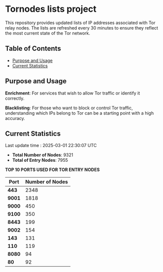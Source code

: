 # Tornodes lists project

This repository provides updated lists of IP addresses associated with Tor relay nodes. The lists are refreshed every 30 minutes to ensure they reflect the most current state of the Tor network.

## Table of Contents

- [Purpose and Usage](#purpose-and-usage)
- [Current Statistics](#current-statistics)


## Purpose and Usage

**Enrichment**: For services that wish to allow Tor traffic or identify it correctly.

**Blacklisting**: For those who want to block or control Tor traffic, understanding which IPs belong to Tor can be a starting point with a high accuracy.

## Current Statistics

Last update time : 2025-03-01 22:30:07 UTC

- **Total Number of Nodes**: 9321
- **Total of Entry Nodes**: 7955

**TOP 10 PORTS USED FOR TOR ENTRY NODES**

| **Port** | **Number of Nodes** |
|------|-----------------|
| **443**   | 2348  |
| **9001**   | 1818  |
| **9000**   | 450  |
| **9100**   | 350  |
| **8443**   | 199  |
| **9002**   | 154  |
| **143**   | 131  |
| **110**   | 119  |
| **8080**   | 94  |
| **80**   | 92  |

